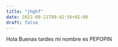 ```yaml
---
title: "jhghf"
date: 2022-09-21T09:42:56+02:00
draft: false
---
```


Hola Buenas tardes mi nombre es PEPOPIN